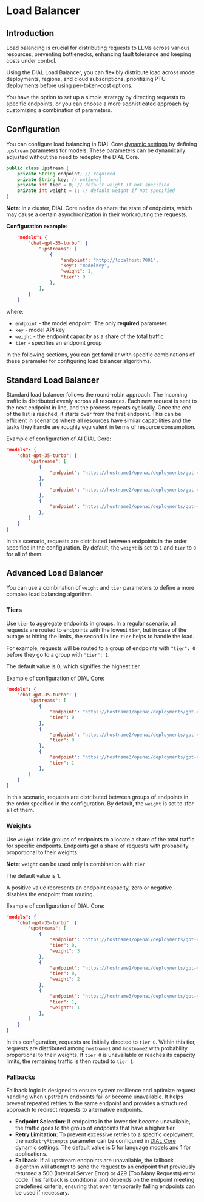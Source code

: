 # Load Balancer

## Introduction

Load balancing is crucial for distributing requests to LLMs across various resources, preventing bottlenecks, enhancing fault tolerance and keeping costs under control.

Using the DIAL Load Balancer, you can flexibly distribute load across model deployments, regions, and cloud subscriptions, prioritizing PTU deployments before using per-token-cost options.

You have the option to set up a simple strategy by directing requests to specific endpoints, or you can choose a more sophisticated approach by customizing a combination of parameters.

## Configuration

You can configure load balancing in DIAL Core [dynamic settings](https://github.com/epam/ai-dial-core?tab=readme-ov-file#dynamic-settings) by defining `upstream` parameters for models. These parameters can be dynamically adjusted without the need to redeploy the DIAL Core.

```java
public class Upstream {
    private String endpoint; // required
    private String key; // optional
    private int tier = 0; // default weight if not specified
    private int weight = 1; // default weight if not specified
}
```

**Note**: in a cluster, DIAL Core nodes do share the state of endpoints, which may cause a certain asynchronization in their work routing the requests. 

**Configuration example**:

```json
    "models": {
        "chat-gpt-35-turbo": {
            "upstreams": [
                {
                    "endpoint": "http://localhost:7001",
                    "key": "modelKey",
                    "weight": 1,
                    "tier": 0
                },
            ],
        }
    }
```

where:

* `endpoint` - the model endpoint. The only **required** parameter.
* `key` - model API key
* `weight` - the endpoint capacity as a share of the total traffic
* `tier` - specifies an endpoint group

In the following sections, you can get familiar with specific combinations of these parameter for configuring load balancer algorithms.

## Standard Load Balancer

Standard load balancer follows the round-robin approach. The incoming traffic is distributed evenly across all resources. Each new request is sent to the next endpoint in line, and the process repeats cyclically. Once the end of the list is reached, it starts over from the first endpoint. This can be efficient in scenarios where all resources have similar capabilities and the tasks they handle are roughly equivalent in terms of resource consumption.

Example of configuration of AI DIAL Core: 


```json
"models": {
    "chat-gpt-35-turbo": {
        "upstreams": [
            {
                "endpoint": "https://hostname1/openai/deployments/gpt-4-32k-0613/chat/completions"
            },
            {
                "endpoint": "https://hostname2/openai/deployments/gpt-4-32k-0613/chat/completions"
            },
            {
                "endpoint": "https://hostname3/openai/deployments/gpt-4-32k-0613/chat/completions"
            },
        ]
    }
}
```

In this scenario, requests are distributed between endpoints in the order specified in the configuration. By default, the `weight` is set to `1` and `tier` to `0` for all of them.


## Advanced Load Balancer

You can use a combination of `weight` and `tier` parameters to define a more complex load balancing algorithm. 

### Tiers

Use `tier` to aggregate endpoints in groups. In a regular scenario, all requests are routed to endpoints with the lowest `tier`,
but in case of the outage or hitting the limits, the second in line `tier` helps to handle the load.

For example, requests will be routed to a group of endpoints with `"tier": 0` before they go to a group with `"tier": 1`.

The default value is 0, which signifies the highest tier.

Example of configuration of DIAL Core: 

```json
"models": {
    "chat-gpt-35-turbo": {
        "upstreams": [
            {
                "endpoint": "https://hostname1/openai/deployments/gpt-4-32k-0613/chat/completions",
                "tier": 0
            },
            {
                "endpoint": "https://hostname2/openai/deployments/gpt-4-32k-0613/chat/completions",
                "tier": 0
            },
            {
                "endpoint": "https://hostname3/openai/deployments/gpt-4-32k-0613/chat/completions",
                "tier": 1
            },
        ]
    }
}
```

In this scenario, requests are distributed between groups of endpoints in the order specified in the configuration. By default, the `weight` is set to `1`for all of them.

### Weights

Use `weight` inside groups of endpoints to allocate a share of the total traffic for specific endpoints. Endpoints get a share of requests with probability proportional to their weights.

**Note**: `weight` can be used only in combination with `tier`. 

The default value is 1. 

A positive value represents an endpoint capacity, zero or negative - disables the endpoint from routing.

Example of configuration of DIAL Core: 

```json
"models": {
    "chat-gpt-35-turbo": {
        "upstreams": [
            {
                "endpoint": "https://hostname1/openai/deployments/gpt-4-32k-0613/chat/completions",
                "tier": 0,
                "weight": 3
            },
            {
                "endpoint": "https://hostname2/openai/deployments/gpt-4-32k-0613/chat/completions",
                "tier": 0,
                "weight": 2
            },
            {
                "endpoint": "https://hostname3/openai/deployments/gpt-4-32k-0613/chat/completions",
                "tier": 1,
                "weight": 1
            },
        ]
    }
}
```

In this configuration, requests are initially directed to `tier 0`.  Within this tier, requests are distributed among `hostname1` and `hostname2` with probability proportional to their weights. If `tier 0` is unavailable or reaches its capacity limits, the remaining traffic is then routed to `tier 1`. 

### Fallbacks

Fallback logic is designed to ensure system resilience and optimize request handling when upstream endpoints fail or become unavailable. It helps prevent repeated retries to the same endpoint and provides a structured approach to redirect requests to alternative endpoints.

* **Endpoint Selection**: If endpoints in the lower tier become unavailable, the traffic goes to the group of endpoints that have a higher tier.
* **Retry Limitation**: To prevent excessive retries to a specific deployment, the `maxRetryAttempts` parameter can be configured in [DIAL Core dynamic settings](https://github.com/epam/ai-dial-core?tab=readme-ov-file#dynamic-settings). The default value is 5 for language models and 1 for applications.
* **Fallback**: If all upstream endpoints are unavailable, the fallback algorithm will attempt to send the request to an endpoint that previously returned a 500 (Internal Server Error) or 429 (Too Many Requests) error code. This fallback is conditional and depends on the endpoint meeting predefined criteria, ensuring that even temporarily failing endpoints can be used if necessary.

